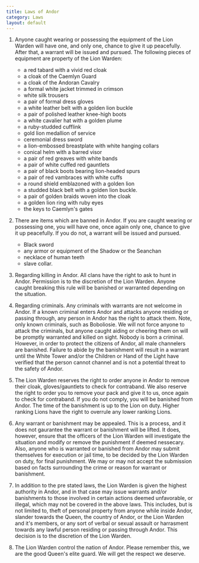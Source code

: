 ```yaml
---
title: Laws of Andor
category: Laws
layout: default
---
```


1. Anyone caught wearing or possessing the equipment of the Lion Warden will have
one, and only one, chance to give it up peacefully. After that, a warrant will
be issued and pursued. The following pieces of equipment are property of the
Lion Warden:

     * a red tabard with a vivid red cloak
     * a cloak of the Caemlyn Guard
     * a cloak of the Andoran Cavalry
     * a formal white jacket trimmed in crimson
     * white silk trousers
     * a pair of formal dress gloves
     * a white leather belt with a golden lion buckle
     * a pair of polished leather knee-high boots
     * a white cavalier hat with a golden plume
     * a ruby-studded cufflink
     * gold lion medallion of service
     * ceremonial dress sword
     * a lion-embossed breastplate with white hanging collars
     * conical helm with a barred visor
     * a pair of red greaves with white bands
     * a pair of white cuffed red gauntlets
     * a pair of black boots bearing lion-headed spurs
     * a pair of red vambraces with white cuffs
     * a round shield emblazoned with a golden lion
     * a studded black belt with a golden lion buckle.
     * a pair of golden braids woven into the cloak
     * a golden lion ring with ruby eyes
     * the keys to Caemlyn's gates

2. There are items which are banned in Andor. If you are caught wearing or
possessing one, you will have one, once again only one, chance to give it up
peacefully. If you do not, a warrant will be issued and pursued.

     * Black sword
     * any armor or equipment of the Shadow or the Seanchan
     * necklace of human teeth
     * slave collar.

3. Regarding killing in Andor. All clans have the right to ask to hunt in Andor.
Permission is to the discretion of the Lion Warden. Anyone caught breaking this
rule will be banished or warranted depending on the situation.

4. Regarding criminals. Any criminals with warrants are not welcome in Andor. If a
known criminal enters Andor and attacks anyone residing or passing through, any
person in Andor has the right to attack them. Note, only known criminals, such
as Boboliosie. We will not force anyone to attack the criminals, but anyone
caught aiding or cheering them on will be promptly warranted and killed on
sight. Nobody is born a criminal. However, in order to protect the citizens of
Andor, all male channelers are banished. Failure to abide by the banishment will
result in a warrant until the White Tower and/or the Children or Hand of the
Light have verified that the person cannot channel and is not a potential threat
to the safety of Andor.

5. The Lion Warden reserves the right to order anyone in Andor to remove their
cloak, gloves/gauntlets to check for contraband. We also reserve the right to
order you to remove your pack and give it to us, once again to check for
contraband. If you do not comply, you will be banished from Andor. The time of
the banishment is up to the Lion on duty. Higher ranking Lions have the right to
overrule any lower ranking Lions.

6. Any warrant or banishment may be appealed. This is a process, and it does not
gaurantee the warrant or banishment will be lifted. It does, however, ensure
that the officers of the Lion Warden will investigate the situation and modify
or remove the punishment if deemed nessecary. Also, anyone who is warranted or
banished from Andor may submit themselves for execution or jail time, to be
decided by the Lion Warden on duty, for final punishment. We may or may not
accept the submission based on facts surrounding the crime or reason for warrant
or banishment.

7. In addition to the pre stated laws, the Lion Warden is given the highest
authority in Andor, and in that case may issue warrants and/or banishments to
those involved in certain actions deemed unfavorable, or illegal, which may not
be covered in the above laws. This includes, but is not limited to, theft of
personal property from anyone while inside Andor, slander towards the Queen, the
country of Andor, or the Lion Warden and it's members, or any sort of verbal or
sexual assault or harrasment towards any lawful person residing or passing
through Andor. This decision is to the discretion of the Lion Warden.

8. The Lion Warden control the nation of Andor. Please remember this, we are the
good Queen's elite guard. We will get the respect we deserve.